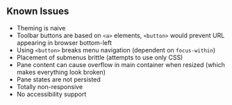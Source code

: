 ## Known Issues

- Theming is naive
- Toolbar buttons are based on `<a>` elements, `<button>` would prevent URL appearing in browser bottom-left
- Using `<button>` breaks menu navigation (dependent on `focus-within`)
- Placement of submenus brittle (attempts to use only CSS)
- Pane content can cause overflow in main container when resized (which makes everything look broken)
- Pane states are not persisted
- Totally non-responsive
- No accessibility support